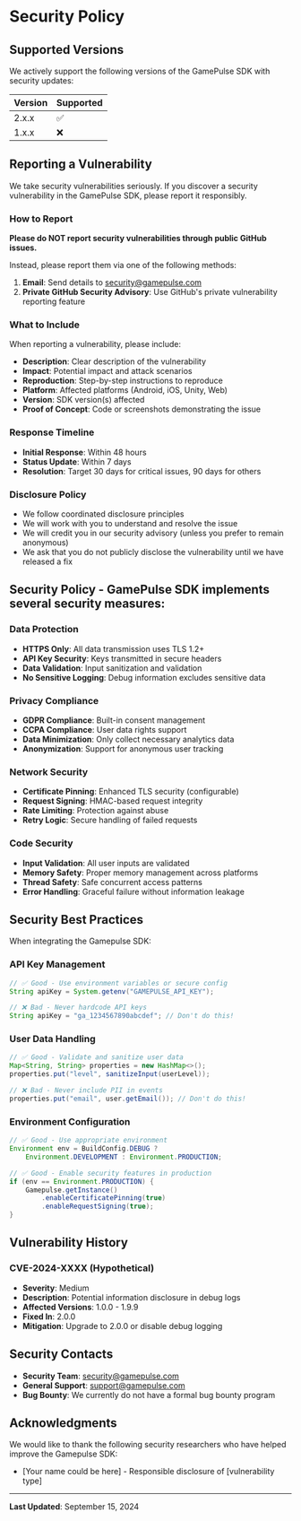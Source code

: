 # Security Policy

## Supported Versions

We actively support the following versions of the GamePulse SDK with security updates:

| Version | Supported          |
| ------- | ------------------ |
| 2.x.x   | :white_check_mark: |
| 1.x.x   | :x:                |

## Reporting a Vulnerability

We take security vulnerabilities seriously. If you discover a security vulnerability in the GamePulse SDK, please report it responsibly.

### How to Report

**Please do NOT report security vulnerabilities through public GitHub issues.**

Instead, please report them via one of the following methods:

1. **Email**: Send details to security@gamepulse.com
2. **Private GitHub Security Advisory**: Use GitHub's private vulnerability reporting feature

### What to Include

When reporting a vulnerability, please include:

- **Description**: Clear description of the vulnerability
- **Impact**: Potential impact and attack scenarios
- **Reproduction**: Step-by-step instructions to reproduce
- **Platform**: Affected platforms (Android, iOS, Unity, Web)
- **Version**: SDK version(s) affected
- **Proof of Concept**: Code or screenshots demonstrating the issue

### Response Timeline

- **Initial Response**: Within 48 hours
- **Status Update**: Within 7 days
- **Resolution**: Target 30 days for critical issues, 90 days for others

### Disclosure Policy

- We follow coordinated disclosure principles
- We will work with you to understand and resolve the issue
- We will credit you in our security advisory (unless you prefer to remain anonymous)
- We ask that you do not publicly disclose the vulnerability until we have released a fix

## Security Policy - GamePulse SDK implements several security measures:

### Data Protection
- **HTTPS Only**: All data transmission uses TLS 1.2+
- **API Key Security**: Keys transmitted in secure headers
- **Data Validation**: Input sanitization and validation
- **No Sensitive Logging**: Debug information excludes sensitive data

### Privacy Compliance
- **GDPR Compliance**: Built-in consent management
- **CCPA Compliance**: User data rights support
- **Data Minimization**: Only collect necessary analytics data
- **Anonymization**: Support for anonymous user tracking

### Network Security
- **Certificate Pinning**: Enhanced TLS security (configurable)
- **Request Signing**: HMAC-based request integrity
- **Rate Limiting**: Protection against abuse
- **Retry Logic**: Secure handling of failed requests

### Code Security
- **Input Validation**: All user inputs are validated
- **Memory Safety**: Proper memory management across platforms
- **Thread Safety**: Safe concurrent access patterns
- **Error Handling**: Graceful failure without information leakage

## Security Best Practices

When integrating the Gamepulse SDK:

### API Key Management
```java
// ✅ Good - Use environment variables or secure config
String apiKey = System.getenv("GAMEPULSE_API_KEY");

// ❌ Bad - Never hardcode API keys
String apiKey = "ga_1234567890abcdef"; // Don't do this!
```

### User Data Handling
```java
// ✅ Good - Validate and sanitize user data
Map<String, String> properties = new HashMap<>();
properties.put("level", sanitizeInput(userLevel));

// ❌ Bad - Never include PII in events
properties.put("email", user.getEmail()); // Don't do this!
```

### Environment Configuration
```java
// ✅ Good - Use appropriate environment
Environment env = BuildConfig.DEBUG ? 
    Environment.DEVELOPMENT : Environment.PRODUCTION;

// ✅ Good - Enable security features in production
if (env == Environment.PRODUCTION) {
    Gamepulse.getInstance()
        .enableCertificatePinning(true)
        .enableRequestSigning(true);
}
```

## Vulnerability History

### CVE-2024-XXXX (Hypothetical)
- **Severity**: Medium
- **Description**: Potential information disclosure in debug logs
- **Affected Versions**: 1.0.0 - 1.9.9
- **Fixed In**: 2.0.0
- **Mitigation**: Upgrade to 2.0.0 or disable debug logging

## Security Contacts

- **Security Team**: security@gamepulse.com
- **General Support**: support@gamepulse.com
- **Bug Bounty**: We currently do not have a formal bug bounty program

## Acknowledgments

We would like to thank the following security researchers who have helped improve the Gamepulse SDK:

- [Your name could be here] - Responsible disclosure of [vulnerability type]

---

**Last Updated**: September 15, 2024
